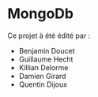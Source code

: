# MongoDb


Ce projet à été édité par :
- Benjamin Doucet
- Guillaume Hecht
- Killian Delorme
- Damien Girard
- Quentin Dijoux

